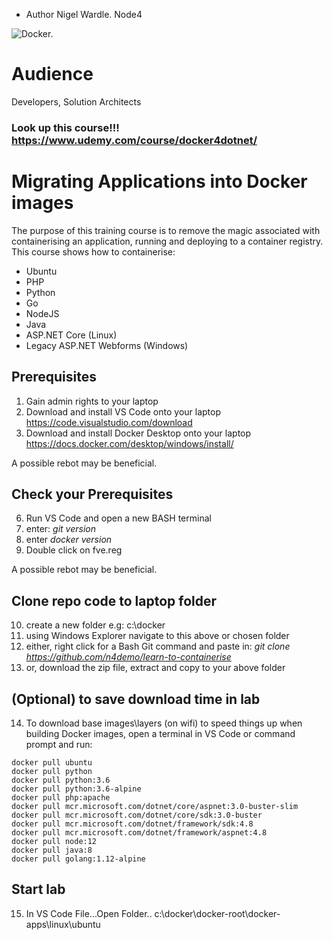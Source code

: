 - Author Nigel Wardle. Node4

 ![Docker.](media/asp.png "Docker") 

# Audience
Developers, Solution Architects

### Look up this course!!! https://www.udemy.com/course/docker4dotnet/

# Migrating Applications into Docker images
The purpose of this training course is to remove the magic associated with containerising an application, running and deploying to a container registry.
This course shows how to containerise:

- Ubuntu
- PHP
- Python
- Go
- NodeJS
- Java
- ASP.NET Core (Linux)
- Legacy ASP.NET Webforms (Windows)

## Prerequisites

1. Gain admin rights to your laptop
2. Download and install VS Code onto your laptop  https://code.visualstudio.com/download
3. Download and install Docker Desktop onto your laptop https://docs.docker.com/desktop/windows/install/ 

A possible rebot may be beneficial.  

## Check your Prerequisites

6. Run VS Code and open a new BASH terminal
7. enter: *git version*  
8. enter  *docker version* 
9. Double click on fve.reg  

A possible rebot may be beneficial. 

## Clone repo code to laptop folder 
10. create a new folder e.g: c:\docker
11. using Windows Explorer navigate to this above or chosen folder
12. either, right click for a Bash Git command and paste in: *git clone https://github.com/n4demo/learn-to-containerise*
13. or, download the zip file, extract and copy to your above folder

## (Optional) to save download time in lab
14. To download base images\layers (on wifi) to speed things up when building Docker images, open a terminal in VS Code or command prompt and run:

```
docker pull ubuntu  
docker pull python  
docker pull python:3.6  
docker pull python:3.6-alpine  
docker pull php:apache  
docker pull mcr.microsoft.com/dotnet/core/aspnet:3.0-buster-slim  
docker pull mcr.microsoft.com/dotnet/core/sdk:3.0-buster  
docker pull mcr.microsoft.com/dotnet/framework/sdk:4.8
docker pull mcr.microsoft.com/dotnet/framework/aspnet:4.8  
docker pull node:12
docker pull java:8
docker pull golang:1.12-alpine
```

## Start lab
15. In VS Code File...Open Folder.. c:\docker\docker-root\docker-apps\linux\ubuntu


